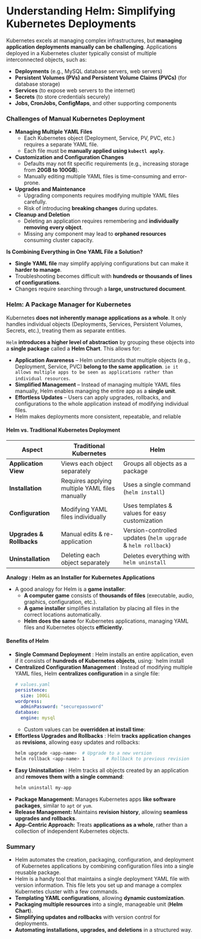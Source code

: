 # **Understanding Helm: Simplifying Kubernetes Deployments**  

Kubernetes excels at managing complex infrastructures, but **managing application deployments manually can be challenging**. Applications deployed in a Kubernetes cluster typically consist of multiple interconnected objects, such as:  

- **Deployments** (e.g., MySQL database servers, web servers)  
- **Persistent Volumes (PVs) and Persistent Volume Claims (PVCs)** (for database storage)  
- **Services** (to expose web servers to the internet)  
- **Secrets** (to store credentials securely)  
- **Jobs, CronJobs, ConfigMaps**, and other supporting components  


### **Challenges of Manual Kubernetes Deployment**  

- **Managing Multiple YAML Files**  
   - Each Kubernetes object (Deployment, Service, PV, PVC, etc.) requires a separate YAML file.  
   - Each file must be **manually applied using `kubectl apply`**.  
- **Customization and Configuration Changes**  
   - Defaults may not fit specific requirements (e.g., increasing storage from **20GB to 100GB**).  
   - Manually editing multiple YAML files is time-consuming and error-prone.  
- **Upgrades and Maintenance**  
   - Upgrading components requires modifying multiple YAML files carefully.  
   - Risk of introducing **breaking changes** during updates.  
- **Cleanup and Deletion**  
   - Deleting an application requires remembering and **individually removing every object**.  
   - Missing any component may lead to **orphaned resources** consuming cluster capacity.  


**Is Combining Everything in One YAML File a Solution?**  

- **Single YAML file** may simplify applying configurations but can make it **harder to manage**.  
- Troubleshooting becomes difficult with **hundreds or thousands of lines of configurations**.  
- Changes require searching through a **large, unstructured document**.  



### **Helm: A Package Manager for Kubernetes**  

Kubernetes **does not inherently manage applications as a whole**. It only handles individual objects (Deployments, Services, Persistent Volumes, Secrets, etc.), treating them as separate entities.  

`Helm` **introduces a higher level of abstraction** by grouping these objects into a **single package** called a **Helm Chart**. This allows for:  
- **Application Awareness** – Helm understands that multiple objects (e.g., Deployment, Service, PVC) **belong to the same application**.  `ie it allows multiple apps to be seen as applications rather than individual resources`.
- **Simplified Management** – Instead of managing multiple YAML files manually, Helm enables managing the entire app as a **single unit**.  
- **Effortless Updates** – Users can apply upgrades, rollbacks, and configurations to the whole application instead of modifying individual files.
- Helm  makes deployments more consistent, repeatable, and reliable





#### **Helm vs. Traditional Kubernetes Deployment**  

| **Aspect**             | **Traditional Kubernetes**                         | **Helm** |
|----------------------|-------------------------------------------------|---------------------------------|
| **Application View** | Views each object separately | Groups all objects as a package |
| **Installation** | Requires applying multiple YAML files manually | Uses a single command (`helm install`) |
| **Configuration** | Modifying YAML files individually | Uses templates & values for easy customization |
| **Upgrades & Rollbacks** | Manual edits & re-application | Version-controlled updates (`helm upgrade` & `helm rollback`) |
| **Uninstallation** | Deleting each object separately | Deletes everything with `helm uninstall` |



**Analogy : Helm as an Installer for Kubernetes Applications**  
- A good analogy for Helm is a **game installer**:  
    - **A computer game** consists of **thousands of files** (executable, audio, graphics, configuration, etc.).  
    - **A game installer** simplifies installation by placing all files in the correct locations automatically.  
    - **Helm does the same** for Kubernetes applications, managing YAML files and Kubernetes objects **efficiently**.  


#### **Benefits of Helm**  

- **Single Command Deployment**  : Helm installs an entire application, even if it consists of **hundreds of Kubernetes objects**, using:  `helm install <app-name>
- **Centralized Configuration Management**  : Instead of modifying multiple YAML files, Helm **centralizes configuration** in a single file:  
     ```yaml
     # values.yaml
     persistence:
       size: 100Gi
     wordpress:
       adminPassword: "securepassword"
     database:
       engine: mysql
     ```  
   - Custom values can be **overridden at install time**:  
- **Effortless Upgrades and Rollbacks**  : Helm **tracks application changes** as **revisions**, allowing easy updates and rollbacks:  
     ```sh
     helm upgrade <app-name>  # Upgrade to a new version  
     helm rollback <app-name> 1        # Rollback to previous revision  
     ```  
- **Easy Uninstallation**  : Helm tracks all objects created by an application and **removes them with a single command**:  
     ```sh
     helm uninstall my-app
     ```  
- **Package Management:** Manages Kubernetes apps **like software packages**, similar to `apt` or `yum`.  
- **Release Management:** Maintains **revision history**, allowing **seamless upgrades and rollbacks**.  
- **App-Centric Approach:** Treats **applications as a whole**, rather than a collection of independent Kubernetes objects.  



### Summary 
- Helm automates the creation, packaging, configuration, and deployment of Kubernetes applications by combining configuration files into a single reusable package. 
- Helm is a handy tool that maintains a single deployment YAML file with version information. This file lets you set up and manage a complex Kubernetes cluster with a few commands. 
- **Templating YAML configurations**, allowing **dynamic customization**.  
- **Packaging multiple resources** into a single, manageable unit (**Helm Chart**).  
- **Simplifying updates and rollbacks** with version control for deployments.  
- **Automating installations, upgrades, and deletions** in a structured way.  


